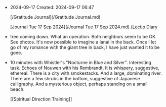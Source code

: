 - 2024-09-17
  Created: 2024-09-17 06:47
  
  [/Gratitude Journal](/Gratitude Journal.md)
  
  [Journal Tue 17 Sep 2024](/Journal Tue 17 Sep 2024.md)
  [/Lectio](/Lectio.md)
  Diary
- tree coming down. What an operation. Both neighbors seem to be OK. See photos. It's now possible to imagine a lanai in the back. Once I let go of my romance with the giant tree in back, I have just wanted it to be gone.
- 10 minutes with Whistler's "Nocturne in Blue and Silver". Interesting task. Echoes of Nouwen with his Rembrandt. It is whispery, suggestive, ethereal. There is a city with smokestacks. And a large, dominating river. There are a few shrubs in the bottom, suggestive of Japanese calligraphy. And a mysterious object, perhaps standing on a small beach. 
  
  [[Spiritual Direction Training]]